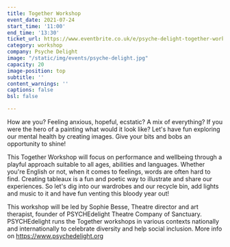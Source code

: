 ```yaml
---
title: Together Workshop
event_date: 2021-07-24
start_time: '11:00'
end_time: '13:30'
ticket_url: https://www.eventbrite.co.uk/e/psyche-delight-together-workshop-tickets-161284539399
category: workshop
company: Psyche Delight
image: "/static/img/events/psyche-delight.jpg"
capacity: 20
image-position: top
subtitle: ''
content_warnings: ''
captions: false
bsl: false

---
```

How are you? Feeling anxious, hopeful, ecstatic? A mix of everything? If you were the hero of a painting what would it look like? Let's have fun exploring our mental health by creating images. Give your bits and bobs an opportunity to shine!

This Together Workshop will focus on performance and wellbeing through a playful approach suitable to all ages, abilities and languages. 
Whether you're English or not, when it comes to feelings, words are often hard to find. Creating tableaux is a fun and poetic way to illustrate and share our experiences. So let's dig into our wardrobes and our recycle bin, add lights and music to it and have fun venting this bloody year out!

This workshop will be led by Sophie Besse, Theatre director and art therapist, founder of PSYCHEdelight Theatre Company of Sanctuary.  PSYCHEdelight runs the Together workshops in various contexts nationally and internationally to celebrate diversity and help social inclusion.
More info on <https://www.psychedelight.org>